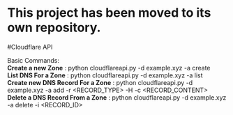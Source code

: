 # This project has been moved to its own repository.

#Cloudflare API

Basic Commands:<br>
<strong>Create a new Zone</strong> : python cloudflareapi.py -d example.xyz -a create<br>
<strong>List DNS For a Zone</strong> : python cloudflareapi.py -d example.xyz -a list<br>
<strong>Create new DNS Record For a Zone</strong> : python cloudflareapi.py -d example.xyz -a add -r <RECORD_TYPE> -H <HOST> -c <RECORD_CONTENT><br>
<strong>Delete a DNS Record From a Zone</strong> : python cloudflareapi.py -d example.xyz -a delete -i <RECORD_ID><br>
